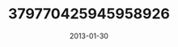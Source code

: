 ---
title: "379770425945958926"
cover: "2013-01-30 07.43.04 379770425945958926_46248401"
photo: "2013-01-30 07.43.04 379770425945958926_46248401"
date: "2013-01-30"
type: "photo"
---